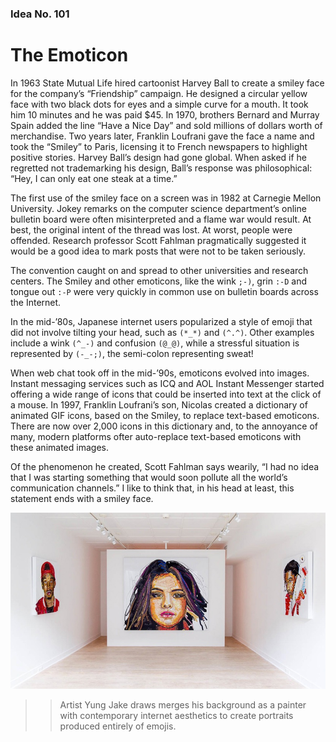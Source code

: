 ### Idea No. 101
# The Emoticon

In 1963 State Mutual Life hired cartoonist Harvey Ball to create a smiley face for the company’s “Friendship” campaign. He designed a circular yellow face with two black dots for eyes and a simple curve for a mouth. It took him 10 minutes and he was paid $45. In 1970, brothers Bernard and Murray Spain added the line “Have a Nice Day” and sold millions of dollars worth of merchandise. Two years later, Franklin Loufrani gave the face a name and took the “Smiley” to Paris, licensing it to French newspapers to highlight positive stories. Harvey Ball’s design had gone global. When asked if he regretted not trademarking his design, Ball’s response was philosophical: “Hey, I can only eat one steak at a time.”

The first use of the smiley face on a screen was in 1982 at Carnegie Mellon University. Jokey remarks on the computer science department’s online bulletin board were often misinterpreted and a flame war would result. At best, the original intent of the thread was lost. At worst, people were offended. Research professor Scott Fahlman pragmatically suggested it would be a good idea to mark posts that were not to be taken seriously.

The convention caught on and spread to other universities and research centers. The Smiley and other emoticons, like the wink `;-)`, grin `:-D` and tongue out `:-P` were very quickly in common use on bulletin boards across the Internet.

In the mid-’80s, Japanese internet users popularized a style of emoji that did not involve tilting your head, such as `(*_*)` and `(^.^)`. Other examples include a wink `(^_-)` and confusion `(@_@)`, while a stressful situation is represented by `(-_-;)`, the semi-colon representing sweat!

When web chat took off in the mid-’90s, emoticons evolved into images. Instant messaging services such as ICQ and AOL Instant Messenger started offering a wide range of icons that could be inserted into text at the click of a mouse. In 1997, Franklin Loufrani’s son, Nicolas created a dictionary of animated GIF icons, based on the Smiley, to replace text-based emoticons. There are now over 2,000 icons in this dictionary and, to the annoyance of many, modern platforms ofter auto-replace text-based emoticons with these animated images.

Of the phenomenon he created, Scott Fahlman says wearily, “I had no idea that I was starting something that would soon pollute all the world’s communication channels.” I like to think that, in his head at least, this statement ends with a smiley face.



![Emoji Portraits](Finished_Work.jpg)

>> Artist Yung Jake draws merges his background as a painter with contemporary internet aesthetics to create portraits produced entirely of emojis.
